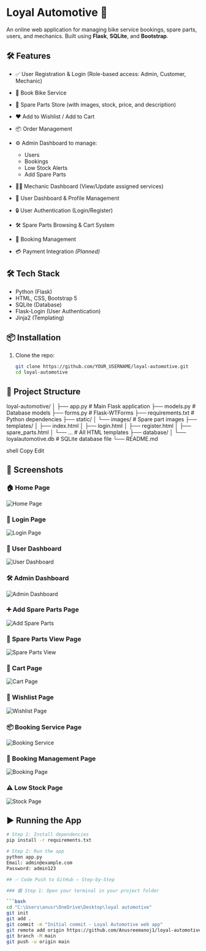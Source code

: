 # Loyal Automotive 🚗

An online web application for managing bike service bookings, spare parts, users, and mechanics. Built using **Flask**, **SQLite**, and **Bootstrap**.

## 🛠️ Features

- ✅ User Registration & Login (Role-based access: Admin, Customer, Mechanic)
- 🧾 Book Bike Service
- 🛒 Spare Parts Store (with images, stock, price, and description)
- ❤️ Add to Wishlist / Add to Cart
- 📦 Order Management
- ⚙️ Admin Dashboard to manage:
  - Users
  - Bookings
  - Low Stock Alerts
  - Add Spare Parts
- 👨‍🔧 Mechanic Dashboard (View/Update assigned services)
- 👤 User Dashboard & Profile Management

- 🔒 User Authentication (Login/Register)
- 🛠️ Spare Parts Browsing & Cart System
- 📝 Booking Management
- 💳 Payment Integration *(Planned)*


## 🛠️ Tech Stack

- Python (Flask)
- HTML, CSS, Bootstrap 5
- SQLite (Database)
- Flask-Login (User Authentication)
- Jinja2 (Templating)

## 📦 Installation

1. Clone the repo:
   ```bash
   git clone https://github.com/YOUR_USERNAME/loyal-automotive.git
   cd loyal-automotive

## 📁 Project Structure

loyal-automotive/
│
├── app.py # Main Flask application
├── models.py # Database models
├── forms.py # Flask-WTForms
├── requirements.txt # Python dependencies
├── static/
│ └── images/ # Spare part images
├── templates/
│ ├── index.html
│ ├── login.html
│ ├── register.html
│ ├── spare_parts.html
│ └── ... # All HTML templates
├── database/
│ └── loyalautomotive.db # SQLite database file
└── README.md

shell
Copy
Edit

## 📸 Screenshots

### 🏠 Home Page
![Home Page](screenshots/home%20page.png)

### 🔐 Login Page
![Login Page](screenshots/login%20page.png)

### 🧑 User Dashboard
![User Dashboard](screenshots/user%20page.png)

### 🛠️ Admin Dashboard
![Admin Dashboard](screenshots/admin%20dashboard%20page.png)

### ➕ Add Spare Parts Page
![Add Spare Parts](screenshots/add%20spare%20parts%20page.png)

### 🧰 Spare Parts View Page
![Spare Parts View](screenshots/spare%20parts%20view%20page.png)

### 🛒 Cart Page
![Cart Page](screenshots/cart%20page.png)

### 💖 Wishlist Page
![Wishlist Page](screenshots/wishlist%20page.png)

### 📦 Booking Service Page
![Booking Service](screenshots/booking%20service%20page.png)

### 📅 Booking Management Page
![Booking Page](screenshots/booking%20page.png)

### ⚠️ Low Stock Page
![Stock Page](screenshots/stock%20page.png)


## ▶️ Running the App

```bash
# Step 1: Install dependencies
pip install -r requirements.txt

# Step 2: Run the app
python app.py
Email: admin@example.com
Password: admin123

## ✅ Code Push to GitHub – Step-by-Step

### 🟩 Step 1: Open your terminal in your project folder

```bash
cd "C:\Users\anusr\OneDrive\Desktop\loyal automotive"
git init
git add .
git commit -m "Initial commit - Loyal Automotive web app"
git remote add origin https://github.com/Anusreemanoj1/loyal-automotive.git
git branch -M main
git push -u origin main
